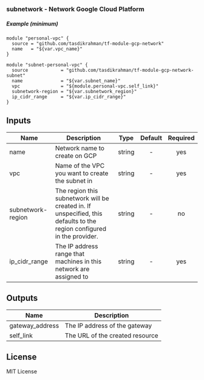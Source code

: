 ### subnetwork - Network Google Cloud Platform 

##### Example (minimum)

```hcl
module "personal-vpc" {
  source = "github.com/tasdikrahman/tf-module-gcp-network"
  name   = "${var.vpc_name}"
}

module "subnet-personal-vpc" {
  source            = "github.com/tasdikrahman/tf-module-gcp-network-subnet"
  name              = "${var.subnet_name}"
  vpc               = "${module.personal-vpc.self_link}"
  subnetwork-region = "${var.subnetwork_region}"
  ip_cidr_range     = "${var.ip_cidr_range}"
}
```

## Inputs

| Name | Description | Type | Default | Required |
|------|-------------|:----:|:-----:|:-----:|
| name | Network name to create on GCP | string | - | yes |
| vpc | Name of the VPC you want to create the subnet in | string | - | yes |
| subnetwork-region | The region this subnetwork will be created in. If unspecified, this defaults to the region configured in the provider. | string | - | no |
| ip_cidr_range |  The IP address range that machines in this network are assigned to | string | - | yes |

## Outputs

| Name | Description |
|------|-------------|
| gateway_address | The IP address of the gateway |
| self_link | The URL of the created resource |

## License

MIT License
